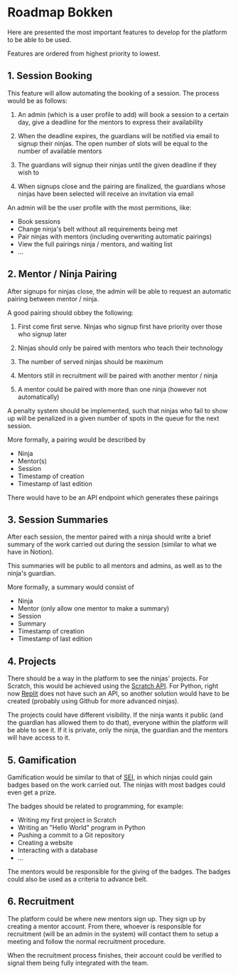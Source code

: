# Roadmap Bokken

Here are presented the most important features to develop for the platform to be able to be used.

Features are ordered from highest priority to lowest.

## 1. Session Booking

This feature will allow automating the booking of a session. The process would be as follows:

1. An admin (which is a user profile to add) will book a session to a certain day, give a deadline for the mentors to express their availability

2. When the deadline expires, the guardians will be notified via email to signup their ninjas. The open number of slots will be equal to the number of available mentors

3. The guardians will signup their ninjas until the given deadline if they wish to

4. When signups close and the pairing are finalized, the guardians whose ninjas have been selected will receive an invitation via email


An admin will be the user profile with the most permitions, like:

- Book sessions
- Change ninja's belt without all requirements being met
- Pair ninjas with mentors (including overwriting automatic pairings)
- View the full pairings ninja / mentors, and waiting list
- ...

## 2. Mentor / Ninja Pairing

After signups for ninjas close, the admin will be able to request an automatic pairing between mentor / ninja.

A good pairing should obbey the following:

1. First come first serve. Ninjas who signup first have priority over those who signup later

2. Ninjas should only be paired with mentors who teach their technology

3. The number of served ninjas should be maximum

4. Mentors still in recruitment will be paired with another mentor / ninja

5. A mentor could be paired with more than one ninja (however not automatically)

A penalty system should be implemented, such that ninjas who fail to show up will be penalized in a given number of spots in the queue for the next session.

More formally, a pairing would be described by

- Ninja
- Mentor(s) 
- Session
- Timestamp of creation
- Timestamp of last edition

There would have to be an API endpoint which generates these pairings

## 3. Session Summaries

After each session, the mentor paired with a ninja should write a brief summary of the work carried out during the session (similar to what we have in Notion).

This summaries will be public to all mentors and admins, as well as to the ninja's guardian.

More formally, a summary would consist of

- Ninja
- Mentor (only allow one mentor to make a summary)
- Session
- Summary
- Timestamp of creation
- Timestamp of last edition
  
  
## 4. Projects

There should be a way in the platform to see the ninjas' projects. For Scratch, this would be achieved using the [Scratch API](https://en.scratch-wiki.info/wiki/Scratch_API). For Python, right now [Replit](https://replit.com/) does not have such an API, so another solution would have to be created (probably using Github for more advanced ninjas).

The projects could have different visibility. If the ninja wants it public (and the guardian has allowed them to do that), everyone within the platform will be able to see it. If it is private, only the ninja, the guardian and the mentors will have access to it.

## 5. Gamification

Gamification would be similar to that of [SEI](https://seium.org), in which ninjas could gain badges based on the work carried out. The ninjas with most badges could even get a prize.

The badges should be related to programming, for example:

- Writing my first project in Scratch
- Writing an "Hello World" program in Python
- Pushing a commit to a Git repository
- Creating a website
- Interacting with a database
- ...

The mentors would be responsible for the giving of the badges. The badges could also be used as a criteria to advance belt.

## 6. Recruitment

The platform could be where new mentors sign up. They sign up by creating a mentor account. From there, whoever is responsible for recruitment (will be an admin in the system) will contact them to setup a meeting and follow the normal recruitment procedure.

When the recruitment process finishes, their account could be verified to signal them being fully integrated with the team.